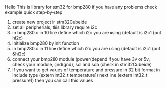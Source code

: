 Hello
This is library for stm32 for bmp280
if you have any problems check example
quick step-by-step
1. create new project in stm32Cubeide
2. set all peripherials, this library require i2c
3. in bmp280.c in 10 line define which i2c you are using (default is i2c1 (put hi2c)
4. initialize bmp280 by init function 
5. in bmp280.c in 11 line define which i2c you are using (default is i2c1 (put &hi2c)
6. connect your bmp280 module (power(depend if you have 3v or 5v, check your module, gnd(gnd), scl and sda (check in stm32Cubeide)
7. if you want to get values of temperature and pressure in 32 bit format in include type (extern int32_t temperature1) next line (extern int32_t pressure1) then you can call this values

